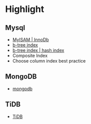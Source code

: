 # Highlight
## Mysql
+ [MyISAM | InnoDb](https://viblo.asia/p/myisam-innodb-in-mysql-924lJOkm5PM)
+ [b-tree index](https://viblo.asia/p/gioi-thieu-ve-b-tree-index-trong-database-ByEZkQn25Q0)
+ [b-tree index | hash index](https://viblo.asia/p/tim-hieu-ve-b-tree-indexes-va-hash-indexes-trong-mysql-ZWApGxnlR06y)
+ Composite Index
+ Choose column index best practice

## MongoDB
+ [mongodb](https://viblo.asia/p/mongodb-la-gi-co-so-du-lieu-phi-quan-he-bJzKmgoPl9N)

## TiDB
+ [TiDB](https://www.pingcap.com/case-study/embracing-newsql-why-we-chose-tidb-over-mongodb-and-mysql/)